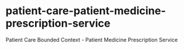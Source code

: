 # patient-care-patient-medicine-prescription-service
Patient Care Bounded Context - Patient Medicine Prescription Service
